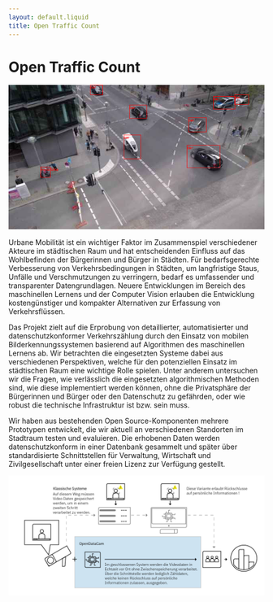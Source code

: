 ```yaml
---
layout: default.liquid
title: Open Traffic Count
---
```


# Open Traffic Count

![Autos und Personen die von der Kamera erkannt werden mit roten Boxen um dies zu zeigen](assets/images/ecdf-xavier.png)

Urbane Mobilität ist ein wichtiger Faktor im Zusammenspiel verschiedener Akteure im städtischen Raum und hat entscheidenden Einfluss auf das Wohlbefinden der Bürgerinnen und Bürger in Städten. Für bedarfsgerechte Verbesserung von Verkehrsbedingungen in Städten, um langfristige Staus, Unfälle und Verschmutzungen zu verringern, bedarf es umfassender und transparenter Datengrundlagen. Neuere Entwicklungen im Bereich des maschinellen Lernens und der Computer Vision erlauben die Entwicklung kostengünstiger und kompakter Alternativen zur Erfassung von Verkehrsflüssen.

Das Projekt zielt auf die Erprobung von detaillierter, automatisierter und datenschutzkonformer Verkehrszählung durch den Einsatz von mobilen Bilderkennungssystemen basierend auf Algorithmen des maschinellen Lernens ab. Wir betrachten die eingesetzten Systeme dabei aus verschiedenen Perspektiven, welche für den potenziellen Einsatz im städtischen Raum eine wichtige Rolle spielen. Unter anderem untersuchen wir die Fragen, wie verlässlich die eingesetzten algorithmischen Methoden sind, wie diese implementiert werden können, ohne die Privatsphäre der Bürgerinnen und Bürger oder den Datenschutz zu gefährden, oder wie robust die technische Infrastruktur ist bzw. sein muss.

Wir haben aus bestehenden Open Source-Komponenten mehrere Prototypen entwickelt, die wir aktuell an verschiedenen Standorten im Stadtraum testen und evaluieren. Die erhobenen Daten werden datenschutzkonform in einer Datenbank gesammelt und später über standardisierte Schnittstellen für Verwaltung, Wirtschaft und Zivilgesellschaft unter einer freien Lizenz zur Verfügung gestellt.

![Eine Grafik die den Unterschied zwischen herkömmlichen Verkehrszählungssysteme und er Open Data Cam zeigt](assets/images/otc-vergleich-Infografik.jpg)